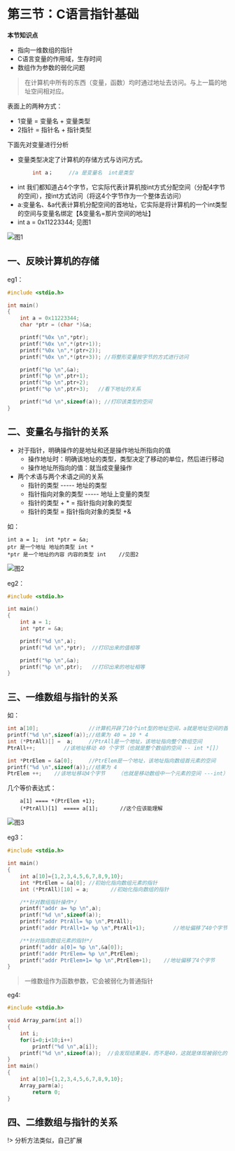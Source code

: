 # 第三节：C语言指针基础

**本节知识点**
 
- 指向一维数组的指针
- C语言变量的作用域，生存时间
- 数组作为参数的弱化问题

> 在计算机中所有的东西（变量，函数）均时通过地址去访问。与上一篇的地址空间相对应。

表面上的两种方式：

- 1变量 = 变量名 + 变量类型
- 2指针 = 指针名 + 指针类型

下面先对变量进行分析

- 变量类型决定了计算机的存储方式与访问方式。

```C	
		int a；     //a 是变量名  int是类型
```
	
- int 我们都知道占4个字节，它实际代表计算机按int方式分配空间（分配4字节的空间），按int方式访问（将这4个字节作为一个整体去访问）
- a:变量名、&a代表计算机分配空间的首地址，它实际是将计算机的一个int类型的空间与变量名绑定【&变量名=那片空间的地址】
- int a = 0x11223344;     见图1

![图1](http://upload-images.jianshu.io/upload_images/6757403-29efdd602e387ceb.png?imageMogr2/auto-orient/strip%7CimageView2/2/w/1240)

## 一、反映计算机的存储
eg1：

```C	
#include <stdio.h>

int main()
{
	int a = 0x11223344;
	char *ptr = (char *)&a;

	printf("%0x \n",*ptr);
	printf("%0x \n",*(ptr+1));
	printf("%0x \n",*(ptr+2));
	printf("%0x \n",*(ptr+3)); //将整形变量按字节的方式进行访问

	printf("%p \n",&a);
	printf("%p \n",ptr+1);
	printf("%p \n",ptr+2);
	printf("%p \n",ptr+3);   //看下地址的关系

	printf("%d \n",sizeof(a)); //打印该类型的空间
}
```



## 二、变量名与指针的关系

- 对于指针，明确操作的是地址和还是操作地址所指向的值
	- 操作地址时：明确该地址的类型，类型决定了移动的单位，然后进行移动
	- 操作地址所指向的值：就当成变量操作
- 两个术语与两个术语之间的关系
	- 指针的类型          -----      地址的类型    
	- 指针指向对象的类型  -----      地址上变量的类型
	- 指针的类型 + * = 指针指向对象的类型
	- 指针的类型  = 指针指向对象的类型 +&

如：  
	
	int a = 1;  int *ptr = &a;   
	ptr 是一个地址 地址的类型 int *
	*ptr 是一个地址的内容 内容的类型 int    //见图2

![图2](http://upload-images.jianshu.io/upload_images/6757403-65067613879d6daf.png?imageMogr2/auto-orient/strip%7CimageView2/2/w/1240)


eg2：

```C
#include <stdio.h>

int main()
{
	int a = 1;
	int *ptr = &a;

	printf("%d \n",a);
	printf("%d \n",*ptr);  //打印出来的值相等

	printf("%p \n",&a);
	printf("%p \n",ptr);   //打印出来的地址相等
}
```

## 三、一维数组与指针的关系

如：

```C
int a[10];                //计算机开辟了10个int型的地址空间，a就是地址空间的首地址
printf("%d \n",sizeof(a));//结果为 40 = 10 * 4
int (*PtrAll)[] =  a;     //PtrAll是一个地址，该地址指向整个数组空间
PtrAll++;         //该地址移动 40 个字节（也就是整个数组的空间 -- int *[]）

int *PtrElem = &a[0];     //PtrElem是一个地址，该地址指向数组首元素的空间
printf("%d \n",sizeof(a));//结果为 4
PtrElem ++;    //该地址移动4个字节    （也就是移动数组中一个元素的空间 ---int）   //见图三
```	
几个等价表达式：

		a[1] ==== *(PtrElem +1);
		(*PtrAll)[1]  ===== a[1];       //这个应该能理解

![图3](http://upload-images.jianshu.io/upload_images/6757403-df8c4c35f44eec3a.png?imageMogr2/auto-orient/strip%7CimageView2/2/w/1240)

eg3：

```C
#include <stdio.h>

int main()
{
	int a[10]={1,2,3,4,5,6,7,8,9,10};  
	int *PtrElem = &a[0]; //初始化指向数组元素的指针
	int (*PtrAll)[10] = a;       //初始化指向数组的指针  

	/**针对数组指针操作*/
	printf("addr a= %p \n",a);
	printf("%d \n",sizeof(a));
	printf("addr PtrAll= %p \n",PtrAll);
	printf("addr PtrAll+1= %p \n",PtrAll+1);         //地址偏移了40个字节

	/**针对指向数组元素的指针*/
	printf("addr a[0]= %p \n",&a[0]);
	printf("addr PtrElem= %p \n",PtrElem);
	printf("addr PtrElem+1= %p \n",PtrElem+1);    //地址偏移了4个字节
}
```

> 一维数组作为函数参数，它会被弱化为普通指针

eg4:

```C
#include <stdio.h>

void Array_parm(int a[])
{
	int i;
	for(i=0;i<10;i++)
		printf("%d \n",a[i]);
	printf("%d \n",sizeof(a));  //会发现结果是4，而不是40，这就是体现被弱化的地方，所有一般还要传递参数 数组长度；
}
int main()
{
	int a[10]={1,2,3,4,5,6,7,8,9,10};  
	Array_parm(a);
		return 0;
}
```


## 四、二维数组与指针的关系

!> 分析方法类似，自己扩展
